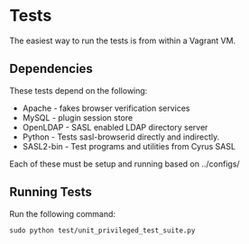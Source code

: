 # Tests #

The easiest way to run the tests is from within a Vagrant VM.

## Dependencies ##

These tests depend on the following:

* Apache - fakes browser verification services
* MySQL - plugin session store
* OpenLDAP - SASL enabled LDAP directory server
* Python - Tests sasl-browserid directly and indirectly.
* SASL2-bin - Test programs and utilities from Cyrus SASL

Each of these must be setup and running based on ../configs/

## Running Tests ##

Run the following command:

    sudo python test/unit_privileged_test_suite.py
    